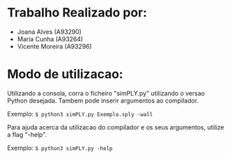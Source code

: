 # Trabalho Realizado por:
- Joana Alves (A93290)
- Maria Cunha (A93264)
- Vicente Moreira (A93296)


# Modo de utilizacao:
Utilizando a consola, corra o ficheiro "simPLY.py" utilizando o versao Python desejada. Tambem pode inserir argumentos ao compilador.

Exemplo:
```$ python3 simPLY.py Exemplo.sply -wall```

Para ajuda acerca da utilizacao do compilador e os seus argumentos, utilize a flag "-help".

Exemplo: 
```$ python3 simPLY.py -help```

